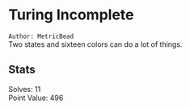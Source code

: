 # Turing Incomplete

`Author: MetricBead`  
Two states and sixteen colors can do a lot of things.  

## Stats

Solves: 11  
Point Value: 496  
